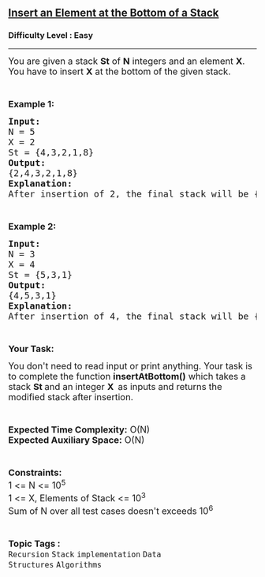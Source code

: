 <h2><a href="https://www.geeksforgeeks.org/problems/insert-an-element-at-the-bottom-of-a-stack/1?itm_source=geeksforgeeks&itm_medium=article&itm_campaign=bottom_sticky_on_article">Insert an Element at the Bottom of a Stack</a></h2><h3>Difficulty Level : Easy</h3><hr><div class="problems_problem_content__Xm_eO"><p><span style="font-size: 18px;">You are given a stack <strong>St</strong> of <strong>N</strong> integers and an element <strong>X</strong>. You have to insert <strong>X</strong> at the bottom of the given stack.</span></p>
<p>&nbsp;</p>
<p><strong><span style="font-size: 18px;">Example 1:</span></strong></p>
<pre><strong><span style="font-size: 18px;">Input:
</span></strong><span style="font-size: 18px;">N = 5
X = 2
St = {4,3,2,1,8}</span><strong><span style="font-size: 18px;">
Output:
</span></strong><span style="font-size: 18px;">{2,4,3,2,1,8}</span><strong><span style="font-size: 18px;">
Explanation:
</span></strong><span style="font-size: 18px;">After insertion of 2, the final stack will be {2,4,3,2,1,8}.</span></pre>
<p>&nbsp;</p>
<p><strong><span style="font-size: 18px;">Example 2:</span></strong></p>
<pre><strong><span style="font-size: 18px;">Input:
</span></strong><span style="font-size: 18px;">N = 3
X = 4
St = {5,3,1}</span><strong><span style="font-size: 18px;">
Output:
</span></strong><span style="font-size: 18px;">{4,5,3,1}</span><strong><span style="font-size: 18px;">
Explanation:
</span></strong><span style="font-size: 18px;">After insertion of 4, the final stack will be {4,5,3,1}.</span></pre>
<p>&nbsp;</p>
<p><span style="font-size: 18px;"><strong>Your Task:</strong></span></p>
<p><span style="font-size: 18px;">You don't need to read input or print anything. Your task is to complete the function <strong>insertAtBottom()</strong>&nbsp;which takes a stack <strong>St </strong>and an integer <strong>X&nbsp;</strong><strong>&nbsp;</strong>as inputs and returns the modified stack after insertion.</span></p>
<p>&nbsp;</p>
<p><span style="font-size: 18px;"><strong>Expected Time Complexity:</strong>&nbsp;O(N)<br><strong>Expected Auxiliary Space:</strong>&nbsp;O(N)</span></p>
<p>&nbsp;</p>
<p><span style="font-size: 18px;"><strong>Constraints:</strong><br>1 &lt;= N &lt;= 10<sup>5</sup><br>1 &lt;= X, Elements of Stack&nbsp;&lt;= 10<sup>3</sup><br>Sum of N over all test cases doesn't exceeds 10<sup>6</sup></span></p></div><br><p><span style=font-size:18px><strong>Topic Tags : </strong><br><code>Recursion</code>&nbsp;<code>Stack</code>&nbsp;<code>implementation</code>&nbsp;<code>Data Structures</code>&nbsp;<code>Algorithms</code>&nbsp;